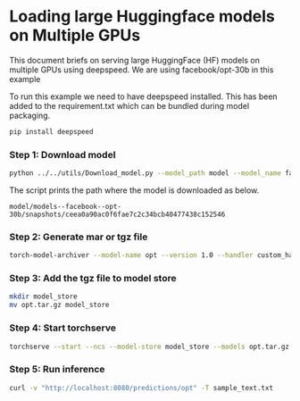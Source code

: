 # Loading large Huggingface models on Multiple GPUs

This document briefs on serving large HuggingFace (HF) models on multiple GPUs using deepspeed. We are using facebook/opt-30b in this example

To run this example we need to have deepspeed installed. This has been added to the requirement.txt which can be bundled during model packaging.


```bash
pip install deepspeed

```

### Step 1: Download model

```bash
python ../../utils/Download_model.py --model_path model --model_name facebook/opt-30b --revision main
```

The script prints the path where the model is downloaded as below.

`model/models--facebook--opt-30b/snapshots/ceea0a90ac0f6fae7c2c34bcb40477438c152546`

### Step 2: Generate mar or tgz file

```bash
torch-model-archiver --model-name opt --version 1.0 --handler custom_handler.py --extra-files ds-config.json -r requirements.txt --config-file model-config.yaml --archive-format tgz
```

### Step 3: Add the tgz file to model store

```bash
mkdir model_store
mv opt.tar.gz model_store
```

### Step 4: Start torchserve

```bash
torchserve --start --ncs --model-store model_store --models opt.tar.gz
```

### Step 5: Run inference

```bash
curl -v "http://localhost:8080/predictions/opt" -T sample_text.txt
```

